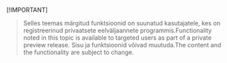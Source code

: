  [!IMPORTANT]
> <span data-ttu-id="82b0a-101">Selles teemas märgitud funktsioonid on suunatud kasutajatele, kes on registreerinud privaatsete eelväljaannete programmis.</span><span class="sxs-lookup"><span data-stu-id="82b0a-101">Functionality noted in this topic is available to targeted users as part of a private preview release.</span></span> <span data-ttu-id="82b0a-102">Sisu ja funktsioonid võivad muutuda.</span><span class="sxs-lookup"><span data-stu-id="82b0a-102">The content and the functionality are subject to change.</span></span> 
